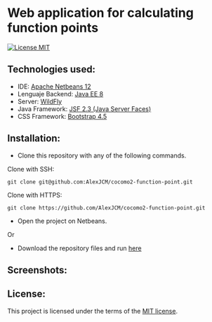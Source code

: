 # Web application for calculating function points

[![License MIT](https://img.shields.io/badge/license-MIT-blue.svg)](https://raw.githubusercontent.com/AlexJCM/cocomo2-function-point/master/LICENSE)

## Technologies used:

- IDE: [Apache Netbeans 12](https://netbeans.apache.org/download/index.html)
- Lenguaje Backend: [Java EE 8](https://www.oracle.com/java/technologies/javase/javase-jdk8-downloads.html)
- Server: [WildFly](https://wildfly.org/news/2019/02/27/WildFly16-Final-Released/)
- Java Framework: [JSF 2.3 (Java Server Faces)](https://javaee.github.io/javaserverfaces-spec/)
- CSS Framework: [Bootstrap 4.5](https://getbootstrap.com/)

## Installation:

- Clone this repository with any of the following commands.

Clone with SSH:

```shell
git clone git@github.com:AlexJCM/cocomo2-function-point.git
```

Clone with HTTPS:

```shell
git clone https://github.com/AlexJCM/cocomo2-function-point.git

```

- Open the project on Netbeans.

Or

- Download the repository files and run [here](https://github.com/AlexJCM/cocomo2-function-point/archive/master.zip)

## Screenshots:

## License:

This project is licensed under the terms of the [MIT license](https://raw.githubusercontent.com/AlexJCM/cocomo2-function-point/master/LICENSE).
